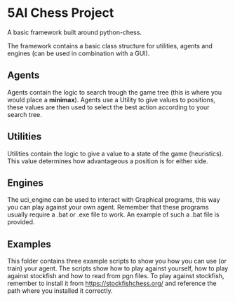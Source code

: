 # 5AI Chess Project
A basic framework built around python-chess. 

The framework contains a basic class structure for utilities, agents and engines (can be used in combination with a GUI).

## Agents
Agents contain the logic to search trough the game tree (this is where you would place a **minimax**). 
Agents use a Utility to give values to positions, these values are then used to select the best action according to your search tree.

## Utilities
Utilities contain the logic to give a value to a state of the game (heuristics). This value determines how advantageous a position is for either side.

## Engines
The uci_engine can be used to interact with Graphical programs, this way you can play against your own agent.
Remember that these programs usually require a .bat or .exe file to work. An example of such a .bat file is provided.

## Examples
This folder contains three example scripts to show you how you can use (or train) your agent.
The scripts show how to play against yourself, how to play against stockfish and how to read from pgn files.
To play against stockfish, remember to install it from https://stockfishchess.org/ and reference the path where you installed it correctly.
